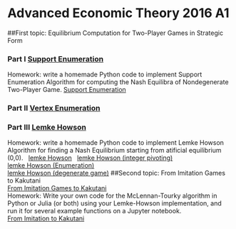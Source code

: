 # Advanced Economic Theory 2016 A1
##First topic: Equilibrium Computation for Two-Player Games in Strategic Form
### Part I [Support Enumeration](http://www.oyama.e.u-tokyo.ac.jp/theory16/vonStengel07_1.pdf)
Homework: write a homemade Python code to implement Support Enumeration Algorithm for computing the Nash Equilibra of Nondegenerate Two-Player Game. [Support Enumeration](http://nbviewer.jupyter.org/github/shizejin/theory16HW/blob/master/Support%20Enumeration%20%28for%20Nondegenerate%20Games%29.ipynb)
### Part II [Vertex Enumeration](http://www.oyama.e.u-tokyo.ac.jp/theory16/vonStengel07_3.pdf)
### Part III [Lemke Howson](http://www.oyama.e.u-tokyo.ac.jp/theory16/vonStengel07_3.pdf)
Homework: write a homemade Python code to implement Lemke Howson Algorithm for finding a Nash Equilibrium starting from atificial equilibrium (0,0).   
[lemke Howson](http://nbviewer.jupyter.org/github/shizejin/theory16HW/blob/master/Lemke%20Howson.ipynb)   
[lemke Howson (integer pivoting)](http://nbviewer.jupyter.org/github/shizejin/theory16HW/blob/master/Lemke%20Howson%20%28Integer%20Pivoting%29.ipynb)  
[lemke Howson (Enumeration)](http://nbviewer.jupyter.org/github/shizejin/theory16HW/blob/master/Lemke%20Howson%20%28find%20all%20NEs%20that%20can%20be%20reached%29.ipynb)  
[lemke Howson (degenerate game)](http://nbviewer.jupyter.org/github/shizejin/theory16HW/blob/master/Lemke%20Howson%20%28degenerate%20game%29.ipynb)
##Second topic: From Imitation Games to Kakutani  
[From Imitation Games to Kakutani](http://www.oyama.e.u-tokyo.ac.jp/theory16/McLennanTourky06.pdf)  
Homework: Write your own code for the McLennan-Tourky algorithm in Python or Julia (or both) using your Lemke-Howson implementation, and run it for several example functions on a Jupyter notebook.  
[ From Imitation to Kakutani](http://nbviewer.jupyter.org/github/shizejin/theory16HW/blob/master/From%20Imitation%20to%20Kakutani.ipynb)

